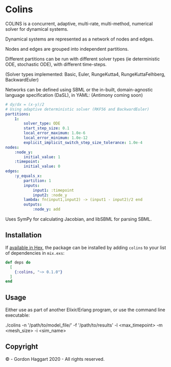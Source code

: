 # Colins

COLINS is a concurrent, adaptive, multi-rate, multi-method, numerical solver for dynamical systems. 

Dynamical systems are represented as a network of nodes and edges.

Nodes and edges are grouped into independent partitions.

Different partitions can be run with different solver types (ie deterministic ODE, stochastic ODE), with different time-steps.

(Solver types implemented: Basic, Euler, RungeKutta4, RungeKuttaFelhberg, BackwardEuler)

Networks can be defined using SBML or the in-built, domain-agnostic language specification (DaSL), in YAML:
(Antimony coming soon)

```YAML
# dy/dx = (x-y)/2
# Using adaptive deterministic solver (RKF56 and BackwardEuler) 
partitions:
    1:
        solver_type: ODE
        start_step_size: 0.1
        local_error_maximum: 1.0e-6
        local_error_minimum: 1.0e-12
        explicit_implicit_switch_step_size_tolerance: 1.0e-4
nodes:
    :node_y:
        initial_value: 1
    :timepoint:
        initial_value: 0
edges:
    :y_equals_x:
        partition: 1
        inputs:
            input1: :timepoint
            input2: :node_y
        lambda: fn(input1,input2) -> (input1 - input2)/2 end
        outputs:
            :node_y: add
```

Uses SymPy for calculating Jacobian, and libSBML for parsing SBML.

## Installation

If [available in Hex](https://hex.pm/docs/publish), the package can be installed
by adding `colins` to your list of dependencies in `mix.exs`:

```elixir
def deps do
  [
    {:colins, "~> 0.1.0"}
  ]
end
```

## Usage

Either use as part of another Elixir/Erlang program, or use the command line executable:

./colins -n '/path/to/model_file/' -f '/path/to/results' -l <max_timepoint> -m <mesh_size> -i <sim_name>



## Copyright 
© - Gordon Haggart 2020 - All rights reserved.